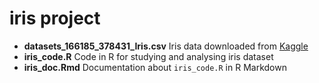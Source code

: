 # iris project  

* **datasets_166185_378431_Iris.csv** Iris data downloaded from [Kaggle](https://www.kaggle.com/souravbhattacharya10/irisdataset/data)
* **iris_code.R** Code in R for studying and analysing iris dataset
* **iris_doc.Rmd** Documentation about `iris_code.R` in R Markdown

